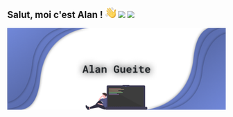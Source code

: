 ## Salut, moi c'est Alan ! <img src="https://raw.githubusercontent.com/alangueite/alangueite/master/wave.png" width="25px"> <a href="https://discord.com/users/179650847032999936"><img src="http://img.shields.io/badge/-Discord Profile-blue?logo=discord&color=7289DA&logoColor=fff"></a> <a href="https://open.spotify.com/artist/00pwyFykLbFwDi97G3Vrxf"><img src="http://img.shields.io/badge/-Spotify-blue?logo=spotify&color=1ED760&logoColor=fff"></a>

<img src="https://raw.githubusercontent.com/alangueite/alangueite/master/header.png">
